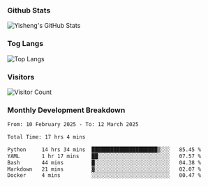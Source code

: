 ### Github Stats
![Yisheng's GitHub Stats](https://github-readme-stats-9qabuvhk1-gongyisheng.vercel.app/api?username=gongyisheng&count_private=true&show_icons=true)
### Tog Langs
![Top Langs](https://github-readme-stats-9qabuvhk1-gongyisheng.vercel.app/api/top-langs/?username=gongyisheng&layout=compact)
### Visitors
![Visitor Count](https://profile-counter.glitch.me/gongyisheng/count.svg)
### Monthly Development Breakdown
<!--START_SECTION:waka-->

```txt
From: 10 February 2025 - To: 12 March 2025

Total Time: 17 hrs 4 mins

Python     14 hrs 34 mins  █████████████████████▒░░░   85.45 %
YAML       1 hr 17 mins    ██░░░░░░░░░░░░░░░░░░░░░░░   07.57 %
Bash       44 mins         █░░░░░░░░░░░░░░░░░░░░░░░░   04.38 %
Markdown   21 mins         ▓░░░░░░░░░░░░░░░░░░░░░░░░   02.07 %
Docker     4 mins          ░░░░░░░░░░░░░░░░░░░░░░░░░   00.47 %
```

<!--END_SECTION:waka-->
